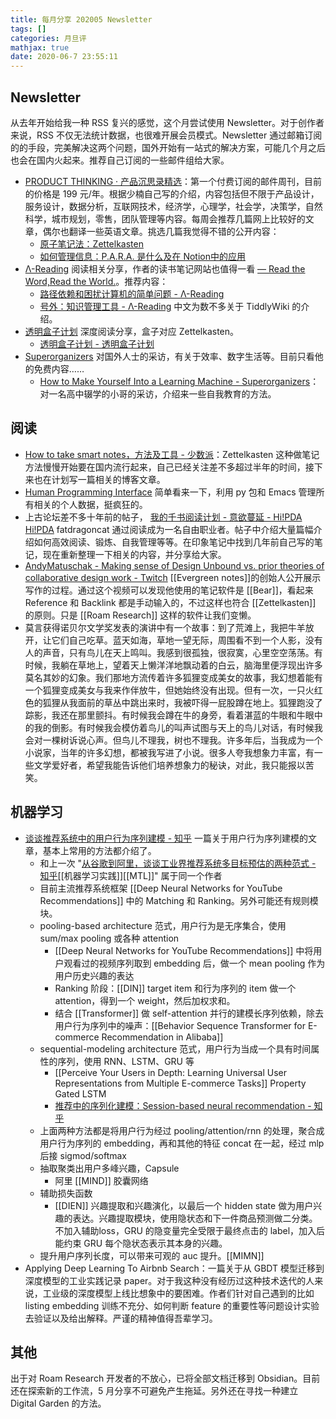 ```yaml
---
title: 每月分享 202005 Newsletter
tags: []
categories: 月旦评
mathjax: true
date: 2020-06-7 23:55:11
---
```


## Newsletter

从去年开始给我一种 RSS 复兴的感觉，这个月尝试使用 Newsletter。对于创作者来说，RSS 不仅无法统计数据，也很难开展会员模式。Newsletter 通过邮箱订阅的的手段，完美解决这两个问题，国外开始有一站式的解决方案，可能几个月之后也会在国内火起来。推荐自己订阅的一些邮件组给大家。

- [PRODUCT THINKING · 产品沉思录精选](https://www.notion.so/PRODUCT-THINKING-a601a12335044f349a22caf57f274c27)：第一个付费订阅的邮件周刊，目前的价格是 199 元/年。根据少楠自己写的介绍，内容包括但不限于产品设计，服务设计，数据分析，互联网技术，经济学，心理学，社会学，决策学，自然科学，城市规划，零售，团队管理等内容。每周会推荐几篇网上比较好的文章，偶尔也翻译一些英语文章。挑选几篇我觉得不错的公开内容：
	- [原子笔记法：Zettelkasten](https://www.notion.so/Zettelkasten-25627d7ce99344c487f4e42d861f9e0a)
	- [如何管理信息：P.A.R.A. 是什么及在 Notion中的应用](https://www.notion.so/P-A-R-A-Notion-19909e5aac3049d887197dcfb1e97fd5)
- [Λ-Reading](https://rizime.substack.com/) 阅读相关分享，作者的读书笔记网站也值得一看 [— Read the Word,Read the World.](https://rizi.me/)。推荐内容：
	- [路径依赖和困扰计算机的简单问题 - Λ-Reading](https://rizime.substack.com/p/f08)
	- [号外：知识管理工具 - Λ-Reading](https://rizime.substack.com/p/d28) 中文为数不多关于 TiddlyWiki 的介绍。
- [透明盒子计划](https://clearbox.substack.com/) 深度阅读分享，盒子对应 Zettelkasten。
	- [透明盒子计划 - 透明盒子计划](https://clearbox.substack.com/p/coming-soon)
- [Superorganizers](https://superorganizers.substack.com/) 对国外人士的采访，有关于效率、数字生活等。目前只看他的免费内容……
	- [How to Make Yourself Into a Learning Machine - Superorganizers](https://superorganizers.substack.com/p/how-to-build-a-learning-machine)：对一名高中辍学的小哥的采访，介绍来一些自我教育的方法。

## 阅读

- [How to take smart notes，方法及工具 - 少数派](https://sspai.com/post/60466)：Zettelkasten 这种做笔记方法慢慢开始要在国内流行起来，自己已经关注差不多超过半年的时间，接下来也在计划写一篇相关的博客文章。
- [Human Programming Interface](https://beepb00p.xyz/hpi.html) 简单看来一下，利用 py 包和 Emacs 管理所有相关的个人数据，挺疯狂的。
- 上古论坛差不多十年前的帖子， [我的千书阅读计划 - 意欲蔓延 - Hi!PDA Hi!PDA](https://www.hi-pda.com/forum/viewthread.php?tid=819978&extra=&authorid=1956&page=1) fatdragoncat 通过阅读成为一名自由职业者。帖子中介绍大量篇幅介绍如何高效阅读、锻炼、自我管理等等。在印象笔记中找到几年前自己写的笔记，现在重新整理一下相关的内容，并分享给大家。 
- [AndyMatuschak - Making sense of Design Unbound vs. prior theories of collaborative design work - Twitch](https://www.twitch.tv/videos/611050187) [[Evergreen notes]]的创始人公开展示写作的过程。通过这个视频可以发现他使用的笔记软件是 [[Bear]]，看起来 Reference 和 Backlink 都是手动输入的，不过这样也符合 [[Zettelkasten]] 的原则。只是 [[Roam Research]] 这样的软件让我们变懒。
- 莫言获得诺贝尔文学奖发表的演讲中有一个故事：到了荒滩上，我把牛羊放开，让它们自己吃草。蓝天如海，草地一望无际，周围看不到一个人影，没有人的声音，只有鸟儿在天上鸣叫。我感到很孤独，很寂寞，心里空空荡荡。有时候，我躺在草地上，望着天上懒洋洋地飘动着的白云，脑海里便浮现出许多莫名其妙的幻象。我们那地方流传着许多狐狸变成美女的故事，我幻想着能有一个狐狸变成美女与我来作伴放牛，但她始终没有出现。但有一次，一只火红色的狐狸从我面前的草丛中跳出来时，我被吓得一屁股蹲在地上。狐狸跑没了踪影，我还在那里颤抖。有时候我会蹲在牛的身旁，看着湛蓝的牛眼和牛眼中的我的倒影。有时候我会模仿着鸟儿的叫声试图与天上的鸟儿对话，有时候我会对一棵树诉说心声。但鸟儿不理我，树也不理我。许多年后，当我成为一个小说家，当年的许多幻想，都被我写进了小说。很多人夸我想象力丰富，有一些文学爱好者，希望我能告诉他们培养想象力的秘诀，对此，我只能报以苦笑。

## 机器学习

- [谈谈推荐系统中的用户行为序列建模 - 知乎](https://zhuanlan.zhihu.com/p/138136777) 一篇关于用户行为序列建模的文章，基本上常用的方法都介绍了。
	- 和上一次  "[从谷歌到阿里，谈谈工业界推荐系统多目标预估的两种范式 - 知乎](https://zhuanlan.zhihu.com/p/125507748)[[机器学习实践]][[MTL]]" 属于同一个作者
	- 目前主流推荐系统框架 [[Deep Neural Networks for YouTube Recommendations]] 中的 Matching 和 Ranking。另外可能还有规则模块。
	- pooling-based architecture 范式，用户行为是无序集合，使用 sum/max pooling 或各种 attention
		- [[Deep Neural Networks for YouTube Recommendations]] 中将用户观看过的视频序列取到 embedding 后，做一个 mean pooling 作为用户历史兴趣的表达
		- Ranking 阶段：[[DIN]] target item 和行为序列的 item 做一个 attention，得到一个 weight，然后加权求和。
		- 结合 [[Transformer]] 做 self-attention 并行的建模长序列依赖，除去用户行为序列中的噪声：[[Behavior Sequence Transformer for E-commerce Recommendation in Alibaba]]
	- sequential-modeling architecture 范式，用户行为当成一个具有时间属性的序列，使用 RNN、LSTM、GRU 等
		- [[Perceive Your Users in Depth: Learning Universal User Representations from Multiple E-commerce Tasks]] Property Gated LSTM
		- [推荐中的序列化建模：Session-based neural recommendation - 知乎](https://zhuanlan.zhihu.com/p/30720579)
	- 上面两种方法都是将用户行为经过 pooling/attention/rnn 的处理，聚合成用户行为序列的 embedding，再和其他的特征 concat 在一起，经过 mlp 后接 sigmod/softmax
	- 抽取聚类出用户多峰兴趣，Capsule
		- 阿里 [[MIND]] 胶囊网络
	- 辅助损失函数
		- [[DIEN]] 兴趣提取和兴趣演化，以最后一个 hidden state 做为用户兴趣的表达。兴趣提取模块，使用隐状态和下一件商品预测做二分类。不加入辅助loss，GRU 的隐变量完全受限于最终点击的 label，加入后能约束 GRU 每个隐状态表示其本身的兴趣。
	- 提升用户序列长度，可以带来可观的 auc 提升。[[MIMN]]
- Applying Deep Learning To Airbnb Search：一篇关于从 GBDT 模型迁移到深度模型的工业实践记录 paper。对于我这种没有经历过这种技术迭代的人来说，工业级的深度模型上线比想象中的要困难。作者们针对自己遇到的比如 listing embedding 训练不充分、如何判断 feature 的重要性等问题设计实验去验证以及给出解释。严谨的精神值得吾辈学习。

## 其他

出于对 Roam Research 开发者的不放心，已将全部文档迁移到 Obsidian。目前还在探索新的工作流，5 月分享不可避免产生拖延。另外还在寻找一种建立 Digital Garden 的方法。
